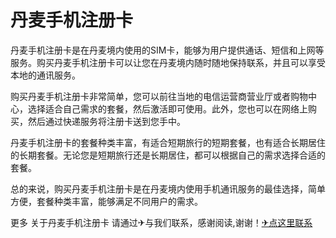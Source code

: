 # 丹麦手机注册卡

丹麦手机注册卡是在丹麦境内使用的SIM卡，能够为用户提供通话、短信和上网等服务。购买丹麦手机注册卡可以让您在丹麦境内随时随地保持联系，并且可以享受本地的通讯服务。

购买丹麦手机注册卡非常简单，您可以前往当地的电信运营商营业厅或者购物中心，选择适合自己需求的套餐，然后激活即可使用。此外，您也可以在网络上购买，然后通过快递服务将注册卡送到您手中。

丹麦手机注册卡的套餐种类丰富，有适合短期旅行的短期套餐，也有适合长期居住的长期套餐。无论您是短期旅行还是长期居住，都可以根据自己的需求选择合适的套餐。

总的来说，购买丹麦手机注册卡是在丹麦境内使用手机通讯服务的最佳选择，简单方便，套餐种类丰富，能够满足不同用户的需求。

更多 关于丹麦手机注册卡 请通过✈与我们联系，感谢阅读,谢谢！[✈点这里联系](https://1.k02.cc)